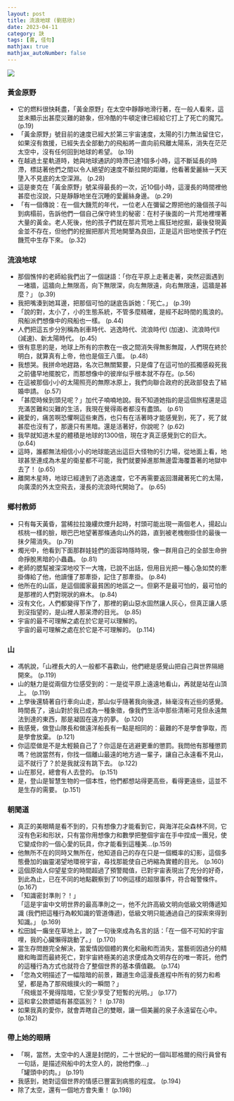 ```yaml
---
layout: post
title: 流浪地球 (劉慈欣)
date: 2023-04-11
category: 訣
tags: [書, 佳句]
mathjax: true
mathjax_autoNumber: false
---
```


<img src="https://doltegg.github.io/book/images/earth.jpg">

### 黃金原野
- 它的燃料很快耗盡，「黃金原野」在太空中靜靜地滑行著，在一般人看來，這並未顯示出甚麼災難的跡象，但冷酷的牛頓定律已經給它打上了死亡的魔咒。 (p.19)
- 「黃金原野」號目前的速度已經大於第三宇宙速度，太陽的引力無法留住它，如果沒有救援，已經失去全部動力的飛船將一直向前飛離太陽系，消失在茫茫太空中，沒有任何回到地球的希望。 (p.19)
- 在越過土星軌道時，她與地球通訊的時滯已達1個多小時，這不斷延長的時滯，標誌著他們之間以令人絕望的速度不斷拉開的距離，他看著愛麗絲一天天墬入不見底的太空深淵。 (p.28)
- 這是麥克在「黃金原野」號呆得最長的一次，近10個小時，這漫長的時間裡他甚麼也沒說，只是靜靜地坐在沉睡的愛麗絲身邊。 (p.29)
- 「有一個傳說：在一個大饑荒的年代，一位老人在彌留之際把他的幾個孩子叫到病榻前，告訴他們一個自己保守終生的秘密：在村子後面的一片荒地裡埋著大量的黃金。老人死後，他的孩子們就在那片荒地上瘋狂地挖掘，最後發現黃金並不存在，但他們的挖掘把那片荒地開墾為良田，正是這片田地使孩子們在饑荒中生存下來。 (p.32)

### 流浪地球
- 那個憔悴的老師給我們出了一個謎語：「你在平原上走著走著，突然迎面遇到一堵牆，這牆向上無限高，向下無限深，向左無限遠，向右無限遠，這牆是甚麼？」 (p.39)
- 我把嘴湊到她耳邊，把那個可怕的謎底告訴她：「死亡。」 (p.39)
- 「說的對，太小了，小的生態系統，不管多麼精確，是經不起時間的風浪的。飛船派們想像中的飛船也一樣。 (p.44)
- 人們把這五步分別稱為剎車時代、逃逸時代、流浪時代I (加速)、流浪時代II (減速)、新太陽時代。 (p.45)
- 很有意思的是，地球上所有的宗教在一夜之間消失得無影無蹤，人們現在終於明白，就算真有上帝，他也是個王八蛋。 (p.48)
- 我想哭。我拼命地趕路，名次已無關緊要，只是偉了在這可怕的孤獨感殺死我之前儘早地擺脫它，而那想像中的彼岸似乎根本就不存在。(p.56)
- 在這被那個小小的太陽照亮的無際冰原上，我們向聯合政府的民政部發去了結婚申請。 (p.57)
- 「甚麼時候到頭兒呢？」加代子喃喃地說。我不知道她指的是這個旅程還是這充滿苦難和災難的生活，我現在覺得兩者都沒有盡頭。 (p.61)
- 親愛的，痛苦啊恐懼啊這些東西，也只有在活著時才能感覺到，死了，死了就甚麼也沒有了，那邊只有黑暗。還是活著好，你說呢？ (p.62)
- 我早就知道木星的體積是地球的1300倍，現在才真正感覺到它的巨大。 (p.64)
- 這時，誰都無法相信小小的地球能逃出這巨大怪物的引力場，從地面上看，地球甚至連成為木星的衛星都不可能，我們就要掉進那無邊雲海覆蓋著的地獄中去了！ (p.65)
- 離開木星時，地球已經達到了逃逸速度，它不再需要返回潛藏著死亡的太陽，向廣漠的外太空飛去，漫長的流浪時代開始了。 (p.65)

### 鄉村教師
- 只有每天黃昏，當稀拉拉幾縷炊煙升起時，村頭可能出現一兩個老人，揚起山核桃一樣的臉，眼巴巴地望著那條通向山外的路，直到被老槐樹掛住的最後一抹夕陽消失。 (p.79)
- 燭光中，他看到下面那群娃娃們的面容時隱時現，像一群用自己的全部生命拚命掙脫黑暗的小蟲蟲。 (p.81)
- 老師的腮幫被深深地咬下一大塊，已說不出話，但用目光把一種心急如焚的牽掛傳給了他，他讀懂了那牽掛，記住了那牽掛。 (p.84)
- 他所在的山區，是這個國家最貧困的地區之一。但窮不是最可怕的，最可怕的是那裡的人們對現狀的麻木。 (p.84)
- 沒有文化，人們都變得下作了，那裡的窮山惡水固然讓人灰心，但真正讓人感到沒指望的，是山裡人那呆滯的目光。 (p.85)
- 宇宙的最不可理解之處在於它是可以理解的。<br>
宇宙的最可理解之處在於它是不可理解的。 (p.114)

### 山
- 馮帆說，「山裡長大的人一般都不喜歡山，他們總是感覺山把自己與世界隔絕開來。 (p.119)
- 山的魅力是從兩個方位感受到的：一是從平原上遠遠地看山，再就是站在山頂上。 (p.119)
- 上學後還騎著自行車向山走，那山似乎隨著我向後退，絲毫沒有近些的感覺。時間長了，遠山對於我已成為一種象徵，像我們生活中那些清晰可見但永遠無法到達的東西，那是凝固在遠方的夢。 (p.120)
- 我感覺，做登山隊長和做遠洋船長有一點是相同的：最難的不是學會爭取，而是學會放棄。 (p.121)
- 你這麼做是不是太輕饒自己了？你這是在逃避更重的懲罰。我問他有那種懲罰嗎？他說當然有，你找一個離山最遠的地方過一輩子，讓自己永遠看不見山，這不就行了？於是我就沒有跳下去。 (p.122)
- 山在那兒，總會有人去登的。 (p.151)
- 是，登山是智慧生物的一個本性，他們都想站得更高些，看得更遠些，這並不是生存的需要。 (p.151)

### 朝聞道
- 真正的美眼睛是看不到的，只有想像力才能看到它，與海洋花朵森林不同，它沒有色彩和形狀，只有當你用想像力和數學把整個宇宙在手中捏成一團兒，使它變成你的一個心愛的玩具，你才能看到這種美…(p.159)
- 他無所不在的同時又無所在，他知道自己的存在只是一個概率的幻影，這個多態疊加的幽靈渴望地環視宇宙，尋找那能使自己坍縮為實體的目光。 (p.160)
- 這個原始人仰望星空的時間超過了預警閥值，已對宇宙表現出了充分的好奇，到此為止，已在不同的地點觀察到了10例這樣的超限事件，符合報警條件。 (p.167)
- 「知識密封準則？！」<br>
「這是宇宙中文明世界的最高準則之一，他不允許高級文明向低級文明傳遞知識 (我們把這種行為較知識的管道傳遞)，低級文明只能通過自己的探索來得到知識。」 (p.169)
- 松田誠一癱坐在草地上，說了一句後來成為名言的話：「在一個不可知的宇宙哩，我的心臟懶得跳動了。」 (p.170)
- 當生存問題完全解決，當愛情因個體的異化和融和而消失，當藝術因過分的精緻和晦澀而最終死亡，對宇宙終極美的追求便成為文明存在的唯一寄託，他們的這種行為方式也就符合了整個世界的基本價值觀。 (p.174)
- 「您為文明描述了一幅陰暗的前景，難道生命這漫長進程中所有的努力和希望，都是為了那飛蛾撲火的一瞬間？」<br>
「飛蛾並不覺得陰暗，它至少享受了短暫的光明。」 (p.177)
- 這和拿公款嫖娼有甚麼區別？！ (p.178)
- 如果我真的愛你，就會弄瞎自己的雙眼，讓一個美麗的泉子永遠留在心中。 (p.182)

### 帶上她的眼睛
- 「啊，當然，太空中的人還是封閉的，二十世紀的一個叫耶格爾的飛行員曾有一句話，是描述飛船中的太空人的，說他們像…」<br>
「罐頭中的肉。」 (p.191)
- 我感到，她對這個世界的情感已豐富到病態的程度。 (p.194)
- 除了太空，還有一個地方會失重！ (p.198)
